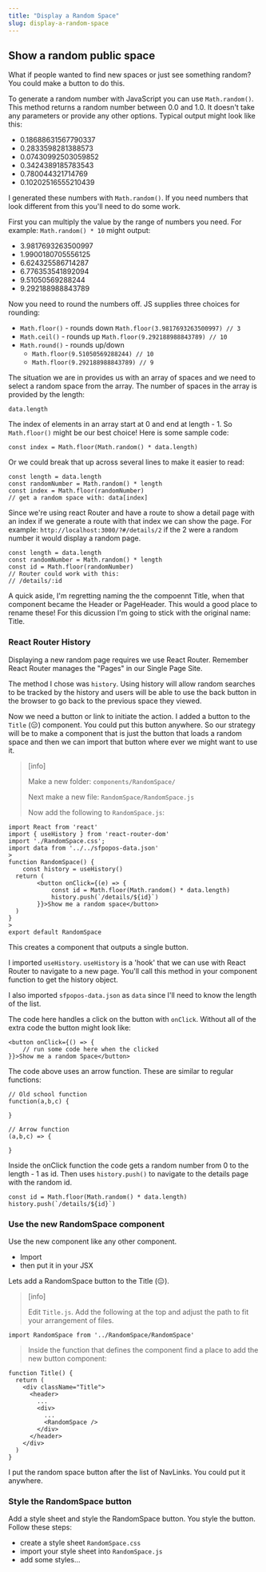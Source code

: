 ```yaml
---
title: "Display a Random Space"
slug: display-a-random-space
---
```


## Show a random public space

What if people wanted to find new spaces or just see something random? You could make a button to do this. 

To generate a random number with JavaScript you can use `Math.random()`. This method returns a random number between 0.0 and 1.0. It doesn't take any parameters or provide any other options. Typical output might look like this:  

- 0.18688631567790337
- 0.2833598281388573
- 0.07430992503059852
- 0.3424389185783543
- 0.780044321714769
- 0.10202516555210439

I generated these numbers with `Math.random()`. If you need numbers that look different from this you'll need to do some work. 

First you can multiply the value by the range of numbers you need. For example: `Math.random() * 10` might output: 

- 3.9817693263500997
- 1.9900180705556125
- 6.624325586714287
- 6.776353541892094
- 9.51050569288244
- 9.292188988843789

Now you need to round the numbers off. JS supplies three choices for rounding: 

- `Math.floor()` - rounds down `Math.floor(3.9817693263500997) // 3`
- `Math.ceil()` - rounds up `Math.floor(9.292188988843789) // 10`
- `Math.round()` - rounds up/down 
	- `Math.floor(9.51050569288244) // 10`
	- `Math.floor(9.292188988843789) // 9`

The situation we are in provides us with an array of spaces and we need to select a random space from the array. The number of spaces in the array is provided by the length: 

```JS
data.length
```

The index of elements in an array start at 0 and end at length - 1. So `Math.floor()` might be our best choice! Here is some sample code: 

```JS
const index = Math.floor(Math.random() * data.length)
```

Or we could break that up across several lines to make it easier to read: 

```JS
const length = data.length
const randomNumber = Math.random() * length
const index = Math.floor(randomNumber)
// get a random space with: data[index]
```

Since we're using react Router and have a route to show a detail page with an index if we generate a route with that index we can show the page. For example: `http://localhost:3000/?#/details/2` if the 2 were a random number it would display a random page. 

```JS
const length = data.length
const randomNumber = Math.random() * length
const id = Math.floor(randomNumber)
// Router could work with this:
// /details/:id
```

A quick aside, I'm regretting naming the the compoennt Title, when that component became the Header or PageHeader. This would a good place to rename these! For this dicussion I'm going to stick with the original name: Title. 

### React Router History

Displaying a new random page requires we use React Router. Remember React Router manages the "Pages" in our Single Page Site. 

The method I chose was `history`. Using history will allow random searches to be tracked by the history and users will be able to use the back button in the browser to go back to the previous space they viewed. 

Now we need a button or link to initiate the action. I added a button to the `Title` (😑) component. You could put this button anywhere. So our strategy will be to make a component that is just the button that loads a random space and then we can import that button where ever we might want to use it. 

> [info]
> 
> Make a new folder: `components/RandomSpace/`
> 
> Next make a new file: `RandomSpace/RandomSpace.js`
>
> Now add the following to `RandomSpace.js`: 
>
```JS
import React from 'react'
import { useHistory } from 'react-router-dom'
import './RandomSpace.css';
import data from '../../sfpopos-data.json'
>
function RandomSpace() {
	const history = useHistory()
  return (
		<button onClick={(e) => {
			const id = Math.floor(Math.random() * data.length)
			history.push(`/details/${id}`)
		}}>Show me a random space</button>
  )
}
>
export default RandomSpace
```
>

This creates a component that outputs a single button. 

I imported `useHistory`. `useHistory` is a 'hook' that we can use with React Router to navigate to a new page. You'll call this method in your component function to get the history object.

I also imported `sfpopos-data.json` as `data` since I'll need to know the length of the list. 

The code here handles a click on the button with `onClick`. Without all of the extra code the button might look like: 

```JS
<button onClick={() => {
	// run some code here when the clicked
}}>Show me a random Space</button>
```

The code above uses an arrow function. These are similar to regular functions: 

```JS
// Old school function
function(a,b,c) {

}

// Arrow function
(a,b,c) => {

}
```

Inside the onClick function the code gets a random number from 0 to the length - 1 as id. Then uses `history.push()` to navigate to the details page with the random id.  

```JS
const id = Math.floor(Math.random() * data.length)
history.push(`/details/${id}`)
```

### Use the new RandomSpace component

Use the new component like any other component. 

- Import 
- then put it in your JSX

Lets add a RandomSpace button to the Title (😑). 

> [info] 
> 
> Edit `Title.js`. Add the following at the top and adjust the path to fit your arrangement of files. 
> 
```JS
import RandomSpace from '../RandomSpace/RandomSpace'
```
> 
> Inside the function that defines the component find a place to add the new button component: 
> 
```JS
function Title() {
  return (
    <div className="Title">
      <header>
        ...
        <div>
          ...
          <RandomSpace />
        </div>
      </header>
    </div>
  )
}
```
>

I put the random space button after the list of NavLinks. You could put it anywhere. 

### Style the RandomSpace button 

Add a style sheet and style the RandomSpace button. You style the button. Follow these steps: 

- create a style sheet `RandomSpace.css`
- import your style sheet into `RandomSpace.js` 
- add some styles...

